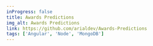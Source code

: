 ```yaml
---
inProgress: false
title: Awards Predictions
img_alt: Awards Predictions
link: https://github.com/arialdev/Awards-Predictions
tags: ['Angular', 'Node', 'MongoDB']
---
```

